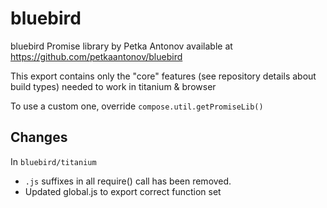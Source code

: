 bluebird
===

bluebird Promise library by Petka Antonov available at https://github.com/petkaantonov/bluebird

This export contains only the "core" features (see repository details about build types) needed to work in titanium & browser

To use a custom one, override `compose.util.getPromiseLib()`

Changes
---

In `bluebird/titanium`

- `.js` suffixes in all require() call has been removed.
- Updated global.js to export correct function set
